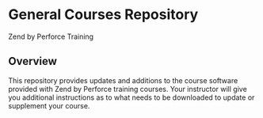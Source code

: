 # General Courses Repository
Zend by Perforce Training

## Overview
This repository provides updates and additions to the course software provided with Zend by Perforce training courses.
Your instructor will give you additional instructions as to what needs to be downloaded to update or supplement your course.
